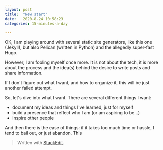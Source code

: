 ```yaml
---
layout: post
title:  "New start"
date:   2020-8-24 10:58:23
categories: 15-minutes-a-day

---
```


OK, I am playing around with several static site generators, like this one (Jekyll), but also Pelican (written in Python) and the allegedly super-fast Hugo.

However, I am fooling myself once more. It is not about the tech, it is more about the process and the idea(s) behind the desire to write posts and share information.

If I don't figure out what I want, and how to organize it, this will be just another failed attempt.

So, let's dive into what I want. 
There are several different things I want:
- document my ideas and things I've learned, just for myself
- build a presence that reflect who I am (or am aspiring to be...)
- inspire other people

And then there is the ease of things: if it takes too much time or hassle, I tend to bail out, or just abandon. This

> Written with [StackEdit](https://stackedit.io/).
<!--stackedit_data:
eyJoaXN0b3J5IjpbLTEyMjg5NDg2ODEsLTExMTAzMjQzNjUsNz
cyMDY2NjldfQ==
-->